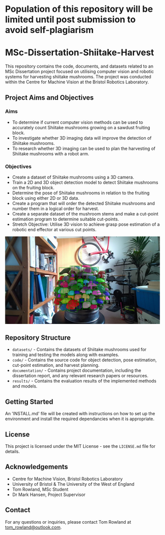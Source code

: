 # Population of this repository will be limited until post submission to avoid self-plagiarism 

# MSc-Dissertation-Shiitake-Harvest

This repository contains the code, documents, and datasets related to an MSc Dissertation project focused on utilising computer vision and robotic systems for harvesting shiitake mushrooms. The project was conducted within the Centre for Machine Vision at the Bristol Robotics Laboratory.

## Project Aims and Objectives

### Aims

- To determine if current computer vision methods can be used to accurately count Shiitake mushrooms growing on a sawdust fruiting block.
- To investigate whether 3D imaging data will improve the detection of Shiitake mushrooms.
- To research whether 3D imaging can be used to plan the harvesting of Shiitake mushrooms with a robot arm.

### Objectives

- Create a dataset of Shiitake mushrooms using a 3D camera.
- Train a 2D and 3D object detection model to detect Shiitake mushrooms on the fruiting block.
- Determine the pose of Shiitake mushrooms in relation to the fruiting block using either 2D or 3D data.
- Create a program that will order the detected Shiitake mushrooms and number them in a logical order for harvest.
- Create a separate dataset of the mushroom stems and make a cut-point estimation program to determine suitable cut-points.
- Stretch Objective: Utilise 3D vision to achieve grasp pose estimation of a robotic end effector at various cut points.

<!-- ![Uploading Mask-RCNN2.png…]() -->

![Detectron 2 Mask R-CNN](https://github.com/trow-land/MSc-Dissertation-Shiitake-Harvest/blob/1f72ad41ce09e87a26ce1bb830adf6802b25d7f0/images/Mask-RCNN2.png)

## Repository Structure

- `datasets/` - Contains the datasets of Shiitake mushrooms used for training and testing the models along with examples. 
- `code/` - Contains the source code for object detection, pose estimation, cut-point estimation, and harvest planning.
- `documentation/` - Contains project documentation, including the dissertation report, and any relevant research papers or resources.
- `results/` - Contains the evaluation results of the implemented methods and models.

## Getting Started

An 'INSTALL.md' file will be created with instructions on how to set up the environment and install the required dependancies when it is appropriate.

## License

This project is licensed under the MIT License - see the `LICENSE.md` file for details.

## Acknowledgements

- Centre for Machine Vision, Bristol Robotics Laboratory
- University of Bristol & The University of the West of England
- Tom Rowland, MSc Student
- Dr Mark Hansen, Project Supervisor


## Contact

For any questions or inquiries, please contact Tom Rowland at tom_rowland@outlook.com.
